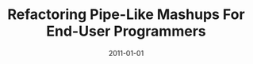 ---
title: "Refactoring Pipe-Like Mashups For End-User Programmers"
date: 2011-01-01
venue: "Proceedings of the 33rd International Conference on Software Engineering, ICSE 2011, Waikiki, Honolulu , HI, USA, May 21-28, 2011"
paperurl: https://doi.org/10.1145/1985793.1985805
authors: "Kathryn T Stolee and Sebastian G Elbaum"
awards: ""
---